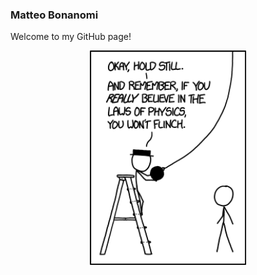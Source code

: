 ### Matteo Bonanomi

Welcome to my GitHub page!

<p align="center">

<img alt="Mountain" width="250" src="https://raw.githubusercontent.com/bonanomi/bonanomi/master/laws_of_physics.png">
</p>
<!--
**bonanomi/bonanomi** is a ✨ _special_ ✨ repository because its `README.md` (this file) appears on your GitHub profile.

Here are some ideas to get you started:

- 🔭 I’m currently working on ...
- 🌱 I’m currently learning ...
- 👯 I’m looking to collaborate on ...
- 🤔 I’m looking for help with ...
- 💬 Ask me about ...
- 📫 How to reach me: ...
- 😄 Pronouns: ...
- ⚡ Fun fact: ...
-->
